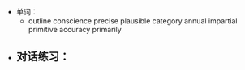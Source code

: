 - 单词：
	- outline 
	  conscience
	  precise
	  plausible
	  category
	  annual
	  impartial
	  primitive
	  accuracy
	  primarily
- 对话练习：
	-